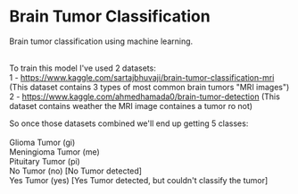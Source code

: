 # Brain Tumor Classification
Brain tumor classification using machine learning.<br><br>

To train this model I've used 2 datasets:<br>
1 - https://www.kaggle.com/sartajbhuvaji/brain-tumor-classification-mri (This dataset contains 3 types of most common brain tumors "MRI images")<br>
2 - https://www.kaggle.com/ahmedhamada0/brain-tumor-detection (This dataset contains weather the MRI image containes a tumor ro not)

So once those datasets combined we'll end up getting 5 classes:<br><br>
  Glioma Tumor (gi)<br>
  Meningioma Tumor (me)<br>
  Pituitary Tumor (pi)<br>
  No Tumor (no) [No Tumor detected]<br>
  Yes Tumor (yes) [Yes Tumor detected, but couldn't classify the tumor]<br>
